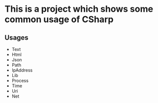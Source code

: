 # This is a project which shows some common usage of CSharp

## Usages
* Text
* Html
* Json
* Path
* IpAddress
* Lib
* Process
* Time
* Uri
* Net
